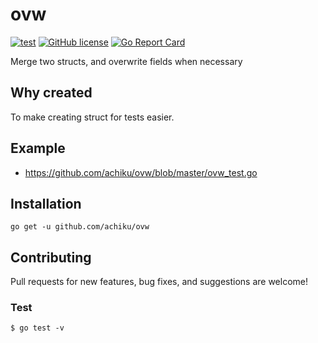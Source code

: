 # ovw

[![test](https://github.com/achiku/ovw/actions/workflows/test.yml/badge.svg)](https://github.com/achiku/ovw/actions/workflows/test.yml)
[![GitHub license](https://img.shields.io/badge/license-MIT-blue.svg)](https://raw.githubusercontent.com/achiku/ovw/master/LICENSE)
[![Go Report Card](https://goreportcard.com/badge/github.com/achiku/ovw)](https://goreportcard.com/report/github.com/achiku/ovw)

Merge two structs, and overwrite fields when necessary

## Why created

To make creating struct for tests easier.


## Example

- https://github.com/achiku/ovw/blob/master/ovw_test.go


## Installation

```
go get -u github.com/achiku/ovw
```


## Contributing

Pull requests for new features, bug fixes, and suggestions are welcome!


### Test

```
$ go test -v
```

